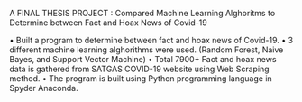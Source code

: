 A FINAL THESIS PROJECT : Compared Machine Learning Alghoritms to Determine between Fact and Hoax News of Covid-19

•	Built a program to determine between fact and hoax news of Covid-19.
•	3 different machine learning alghorithms were used. (Random Forest, Naive Bayes, and Support Vector Machine)
•	Total 7900+ Fact and hoax news data is gathered from SATGAS COVID-19 website using Web Scraping method.
•	The program is built using Python programming language in Spyder Anaconda.
